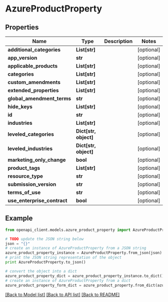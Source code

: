 # AzureProductProperty


## Properties
Name | Type | Description | Notes
------------ | ------------- | ------------- | -------------
**additional_categories** | **List[str]** |  | [optional] 
**app_version** | **str** |  | [optional] 
**applicable_products** | **List[str]** |  | [optional] 
**categories** | **List[str]** |  | [optional] 
**custom_amendments** | **List[str]** |  | [optional] 
**extended_properties** | **List[str]** |  | [optional] 
**global_amendment_terms** | **str** |  | [optional] 
**hide_keys** | **List[str]** |  | [optional] 
**id** | **str** |  | [optional] 
**industries** | **List[str]** |  | [optional] 
**leveled_categories** | **Dict[str, object]** |  | [optional] 
**leveled_industries** | **Dict[str, object]** |  | [optional] 
**marketing_only_change** | **bool** |  | [optional] 
**product_tags** | **List[str]** |  | [optional] 
**resource_type** | **str** |  | [optional] 
**submission_version** | **str** |  | [optional] 
**terms_of_use** | **str** |  | [optional] 
**use_enterprise_contract** | **bool** |  | [optional] 

## Example

```python
from openapi_client.models.azure_product_property import AzureProductProperty

# TODO update the JSON string below
json = "{}"
# create an instance of AzureProductProperty from a JSON string
azure_product_property_instance = AzureProductProperty.from_json(json)
# print the JSON string representation of the object
print AzureProductProperty.to_json()

# convert the object into a dict
azure_product_property_dict = azure_product_property_instance.to_dict()
# create an instance of AzureProductProperty from a dict
azure_product_property_form_dict = azure_product_property.from_dict(azure_product_property_dict)
```
[[Back to Model list]](../README.md#documentation-for-models) [[Back to API list]](../README.md#documentation-for-api-endpoints) [[Back to README]](../README.md)


